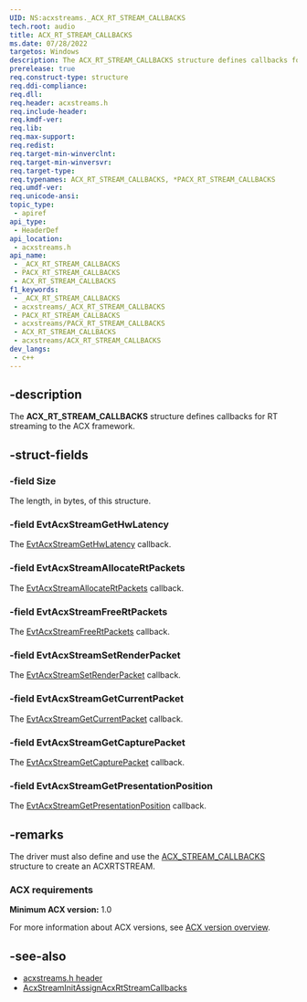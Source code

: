 ```yaml
---
UID: NS:acxstreams._ACX_RT_STREAM_CALLBACKS
tech.root: audio
title: ACX_RT_STREAM_CALLBACKS
ms.date: 07/28/2022
targetos: Windows
description: The ACX_RT_STREAM_CALLBACKS structure defines callbacks for RT streaming to the ACX framework.
prerelease: true
req.construct-type: structure
req.ddi-compliance: 
req.dll: 
req.header: acxstreams.h
req.include-header: 
req.kmdf-ver: 
req.lib: 
req.max-support: 
req.redist: 
req.target-min-winverclnt: 
req.target-min-winversvr: 
req.target-type: 
req.typenames: ACX_RT_STREAM_CALLBACKS, *PACX_RT_STREAM_CALLBACKS
req.umdf-ver: 
req.unicode-ansi: 
topic_type:
 - apiref
api_type:
 - HeaderDef
api_location:
 - acxstreams.h
api_name:
 - _ACX_RT_STREAM_CALLBACKS
 - PACX_RT_STREAM_CALLBACKS
 - ACX_RT_STREAM_CALLBACKS
f1_keywords:
 - _ACX_RT_STREAM_CALLBACKS
 - acxstreams/_ACX_RT_STREAM_CALLBACKS
 - PACX_RT_STREAM_CALLBACKS
 - acxstreams/PACX_RT_STREAM_CALLBACKS
 - ACX_RT_STREAM_CALLBACKS
 - acxstreams/ACX_RT_STREAM_CALLBACKS
dev_langs:
 - c++
---
```


## -description

The **ACX_RT_STREAM_CALLBACKS** structure defines callbacks for RT streaming to the ACX framework.

## -struct-fields

### -field Size

The length, in bytes, of this structure.

### -field EvtAcxStreamGetHwLatency

The [EvtAcxStreamGetHwLatency](nc-acxstreams-evt_acx_stream_get_hw_latency.md) callback.

### -field EvtAcxStreamAllocateRtPackets

The [EvtAcxStreamAllocateRtPackets](nc-acxstreams-evt_acx_stream_allocate_rtpackets.md) callback.

### -field EvtAcxStreamFreeRtPackets

The [EvtAcxStreamFreeRtPackets](nc-acxstreams-evt_acx_stream_free_rtpackets.md) callback.

### -field EvtAcxStreamSetRenderPacket

The [EvtAcxStreamSetRenderPacket](nc-acxstreams-evt_acx_stream_set_render_packet.md) callback.

### -field EvtAcxStreamGetCurrentPacket

The [EvtAcxStreamGetCurrentPacket](nc-acxstreams-evt_acx_stream_get_current_packet.md) callback.

### -field EvtAcxStreamGetCapturePacket

The [EvtAcxStreamGetCapturePacket](nc-acxstreams-evt_acx_stream_get_capture_packet.md) callback.

### -field EvtAcxStreamGetPresentationPosition

The [EvtAcxStreamGetPresentationPosition](nc-acxstreams-evt_acx_stream_get_presentation_position.md) callback.

## -remarks

The driver must also define and use the [ACX_STREAM_CALLBACKS](ns-acxstreams-acx_stream_callbacks.md) structure to create an ACXRTSTREAM.

### ACX requirements

**Minimum ACX version:** 1.0

For more information about ACX versions, see [ACX version overview](/windows-hardware/drivers/audio/acx-version-overview).

## -see-also

- [acxstreams.h header](index.md)
- [AcxStreamInitAssignAcxRtStreamCallbacks](nf-acxstreams-acxstreaminitassignacxrtstreamcallbacks.md)

